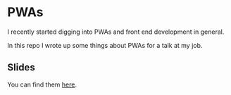# PWAs

I recently started digging into PWAs and front end development in general.

In this repo I wrote up some things about PWAs for a talk at my job.

## Slides

You can find them [here](https://s1hofmann.github.io/pwa/).
